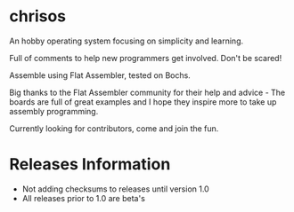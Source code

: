 chrisos
=======

An hobby operating system focusing on simplicity and learning.

Full of comments to help new programmers get involved. Don't be scared!

Assemble using Flat Assembler, tested on Bochs.

Big thanks to the Flat Assembler community for their help and advice - The boards are full of great examples and I hope they inspire more to take up assembly programming.


Currently looking for contributors, come and join the fun.



Releases Information
====================

* Not adding checksums to releases until version 1.0
* All releases prior to 1.0 are beta's


